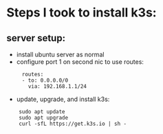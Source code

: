 # Steps I took to install k3s:

## server setup:
- install ubuntu server as normal
- configure port 1 on second nic to use routes:
```
     routes:
     - to: 0.0.0.0/0
       via: 192.168.1.1/24
```
- update, upgrade, and install k3s:
```
    sudo apt update
    sudo apt upgrade
    curl -sfL https://get.k3s.io | sh -
```
